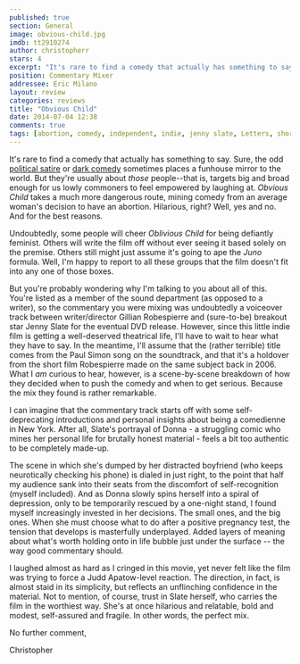 ```yaml
---
published: true
section: General
image: obvious-child.jpg
imdb: tt2910274
author: christopherr
stars: 4
excerpt: "It's rare to find a comedy that actually has something to say."
position: Commentary Mixer
addressee: Eric Milano
layout: review
categories: reviews
title: "Obvious Child"
date: 2014-07-04 12:38
comments: true
tags: [abortion, comedy, independent, indie, jenny slate, Letters, short film]
---
```

It's rare to find a comedy that actually has something to say. Sure, the odd [political satire][1] or [dark comedy][2] sometimes places a funhouse mirror to the world. But they're usually about _those_ people--that is, targets big and broad enough for us lowly commoners to feel empowered by laughing at. _Obvious Child_ takes a much more dangerous route, mining comedy from an average woman's decision to have an abortion. Hilarious, right? Well, yes and no. And for the best reasons.

   [1]: /content/2012/8/13/the-campaign.html
   [2]: /content/2014/1/7/the-wolf-of-wall-street.html

Undoubtedly, some people will cheer _Oblivious Child_ for being defiantly feminist. Others will write the film off without ever seeing it based solely on the premise. Others still might just assume it's going to ape the _Juno_ formula. Well, I'm happy to report to all these groups that the film doesn't fit into any one of those boxes.

But you're probably wondering why I'm talking to you about all of this. You're listed as a member of the sound department (as opposed to a writer), so the commentary you were mixing was undoubtedly a voiceover track between writer/director Gillian Robespierre and (sure-to-be) breakout star Jenny Slate for the eventual DVD release. However, since this little indie film is getting a well-deserved theatrical life, I'll have to wait to hear what they have to say. In the meantime, I'll assume that the (rather terrible) title comes from the Paul Simon song on the soundtrack, and that it's a holdover from the short film Robespierre made on the same subject back in 2006.  What I _am_ curious to hear, however, is a scene-by-scene breakdown of how they decided when to push the comedy and when to get serious. Because the mix they found is rather remarkable. 

I can imagine that the commentary track starts off with some self-deprecating introductions and personal insights about being a comedienne in New York. After all, Slate's portrayal of Donna - a struggling comic who mines her personal life for brutally honest material - feels a bit too authentic to be completely made-up.

The scene in which she's dumped by her distracted boyfriend (who keeps neurotically checking his phone) is dialed in just right, to the point that half my audience sank into their seats from the discomfort of self-recognition (myself included). And as Donna slowly spins herself into a spiral of depression, only to be temporarily rescued by a one-night stand, I found myself increasingly invested in her decisions. The small ones, and the big ones. When she must choose what to do after a positive pregnancy test, the tension that develops is masterfully underplayed. Added layers of meaning about what's worth holding onto in life bubble just under the surface -- the way good commentary  should. 

I laughed almost as hard as I cringed in this movie, yet never felt like the film was trying to force a Judd Apatow-level reaction. The direction, in fact, is almost staid in its simplicity, but reflects an unflinching confidence in the material. Not to mention, of course, trust in Slate herself, who carries the film in the worthiest way. She's at once hilarious and relatable, bold and modest, self-assured and fragile. In other words, the perfect mix.

No further comment,

Christopher 